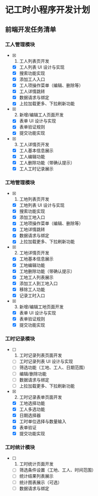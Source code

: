 # 记工时小程序开发计划

## 前端开发任务清单

### 工人管理模块

- [x] 1. 工人列表页开发

  - [x] 工人列表 UI 设计与实现
  - [x] 搜索功能实现
  - [x] 添加工人入口
  - [x] 工人项操作菜单（编辑、删除等）
  - [x] 工人详情跳转
  - [x] 数据请求与绑定
  - [x] 上拉加载更多、下拉刷新功能

- [x] 2. 新增/编辑工人页面开发

  - [x] 表单 UI 设计与实现
  - [x] 表单验证规则
  - [x] 提交功能实现

- [x] 3. 工人详情页开发
  - [x] 工人基本信息展示
  - [x] 工人编辑功能
  - [x] 工人删除功能（带确认提示）
  - [x] 工人工时记录展示

### 工地管理模块

- [x] 1. 工地列表页开发

  - [x] 工地列表 UI 设计与实现
  - [x] 搜索功能实现
  - [x] 添加工地入口
  - [x] 工地项操作菜单（编辑、删除等）
  - [x] 工地详情跳转
  - [x] 数据请求与绑定
  - [x] 上拉加载更多、下拉刷新功能

- [x] 2. 工地详情页开发

  - [x] 工地基本信息展示
  - [x] 工地编辑功能
  - [x] 工地删除功能（带确认提示）
  - [x] 工地工人列表展示
  - [x] 添加工人到工地入口
  - [x] 移除工人功能
  - [x] 记录工时入口

- [x] 3. 新增/编辑工地页面开发
  - [x] 表单 UI 设计与实现
  - [x] 表单验证规则
  - [x] 提交功能实现

### 工时记录模块

- [ ] 1. 工时记录列表页面开发

  - [ ] 工时记录列表 UI 设计与实现
  - [ ] 筛选功能（工地、工人、日期范围）
  - [ ] 编辑/删除功能
  - [ ] 数据请求与绑定
  - [ ] 上拉加载更多、下拉刷新功能

- [x] 2. 工时记录表单页面开发
  - [x] 工地选择功能
  - [x] 工人多选功能
  - [x] 日期选择器
  - [x] 工时单位选择与数量输入
  - [x] 表单验证
  - [x] 提交功能实现

### 工时统计模块

- [ ] 1. 工时统计页面开发
  - [ ] 筛选条件设置（工地、工人、时间范围）
  - [ ] 统计结果列表展示
  - [ ] 统计图表展示（可选）
  - [ ] 数据请求与绑定
